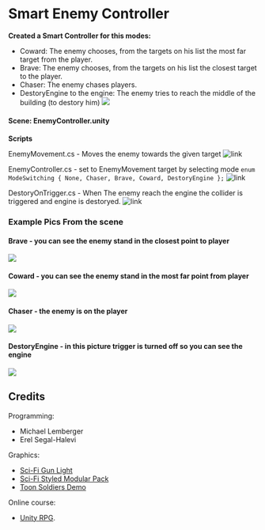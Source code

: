 # Smart Enemy Controller

**Created a Smart Controller for this modes:**
* Coward: The enemy chooses, from the targets on his list the most far target from the player.
* Brave: The enemy chooses, from the targets on his list the closest target to the player. 
* Chaser: The enemy chases players. 
* DestoryEngine to the engine: The enemy tries to reach the middle of the building (to destory him)
![](https://github.com/Lba-universe/SmartEnemyController/blob/main/pics/enemycontroller.png)
####
**Scene: EnemyController.unity** 

#### 
**Scripts**



EnemyMovement.cs - Moves the enemy towards the given target ![link](https://github.com/Lba-universe/SmartEnemyController/blob/main/Assets/Scripts/2-npc/EnemyMovement.cs)

EnemyController.cs - set to EnemyMovement target by selecting mode ``` enum ModeSwitching { None, Chaser, Brave, Coward, DestoryEngine }; ``` ![link](https://github.com/Lba-universe/SmartEnemyController/blob/main/Assets/Scripts/2-npc/EnemyController.cs)

DestoryOnTrigger.cs - When The enemy reach the engine the collider is triggered and engine is destoryed. ![link](https://github.com/Lba-universe/SmartEnemyController/blob/main/Assets/Scripts/2-npc/DestoryOnTrigger.cs)

####
### **Example Pics From the scene**
#### Brave - you can see the enemy stand in the closest point to player
![](https://github.com/Lba-universe/SmartEnemyController/blob/main/pics/brav1e.png)
#### Coward - you can see the enemy stand in the most far point from player
![](https://github.com/Lba-universe/SmartEnemyController/blob/main/pics/coward.png)
#### Chaser - the enemy is on the player 
![](https://github.com/Lba-universe/SmartEnemyController/blob/main/pics/chaser.png)
#### DestoryEngine - in this picture trigger is turned off so you can see the engine
![](https://github.com/Lba-universe/SmartEnemyController/blob/main/pics/engine.png)


## Credits

Programming:
* Michael Lemberger
* Erel Segal-Halevi

Graphics:
* [Sci-Fi Gun Light](https://assetstore.unity.com/packages/3d/props/guns/sci-fi-gun-light-87916)
* [Sci-Fi Styled Modular Pack](https://assetstore.unity.com/packages/3d/environments/sci-fi/sci-fi-styled-modular-pack-82913)
* [Toon Soldiers Demo](https://assetstore.unity.com/packages/3d/characters/toon-soldiers-demo-69684)

Online course:
* [Unity RPG](https://www.gamedev.tv/p/unity-rpg/?product_id=1503859&coupon_code=JOINUS).
